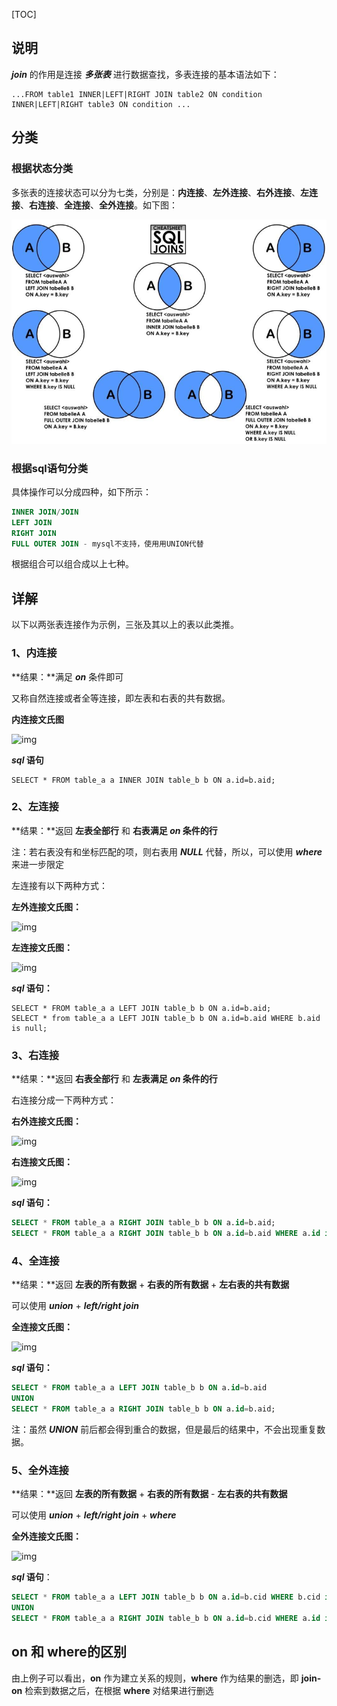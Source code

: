 [TOC]

## 说明

***join*** 的作用是连接 ***多张表*** 进行数据查找，多表连接的基本语法如下：

```mysql
...FROM table1 INNER|LEFT|RIGHT JOIN table2 ON condition INNER|LEFT|RIGHT table3 ON condition ...
```

## 分类

### 根据状态分类

多张表的连接状态可以分为七类，分别是：**内连接**、**左外连接**、**右外连接**、**左连接**、**右连接**、**全连接**、**全外连接**。如下图：

![1550561083857](1550561083857.png)

### 根据sql语句分类

具体操作可以分成四种，如下所示：

```sql
INNER JOIN/JOIN
LEFT JOIN
RIGHT JOIN
FULL OUTER JOIN - mysql不支持，使用用UNION代替
```

根据组合可以组合成以上七种。

## 详解

以下以两张表连接作为示例，三张及其以上的表以此类推。

### 1、内连接

**结果：**满足 ***on*** 条件即可

又称自然连接或者全等连接，即左表和右表的共有数据。

**内连接文氏图**

![img](https://user-gold-cdn.xitu.io/2017/3/27/cec6d1f724d3926c51137d63cf2f72a9.png)

***sql* 语句**

```mysql
SELECT * FROM table_a a INNER JOIN table_b b ON a.id=b.aid;
```

### 2、左连接

**结果：**返回 **左表全部行** 和 **右表满足 *on* 条件的行**

注：若右表没有和坐标匹配的项，则右表用 ***NULL*** 代替，所以，可以使用 ***where*** 来进一步限定

左连接有以下两种方式：

**左外连接文氏图：**

![img](https://user-gold-cdn.xitu.io/2017/3/27/32a64e13091f9116877b401604b395d3.png)

**左连接文氏图：**

![img](https://user-gold-cdn.xitu.io/2017/3/27/d5c24aae736b56f93c158601c094fb3c.png)

***sql* 语句：**

```mysql
SELECT * FROM table_a a LEFT JOIN table_b b ON a.id=b.aid;
SELECT * from table_a a LEFT JOIN table_b b ON a.id=b.aid WHERE b.aid is null;
```

### 3、右连接

**结果：**返回 **右表全部行** 和 **左表满足 *on* 条件的行**

右连接分成一下两种方式：

**右外连接文氏图：**

![img](https://user-gold-cdn.xitu.io/2017/3/27/2c35ebe39dd5a0a75aeca58ee90c72dd.jpg)

**右连接文氏图：**

![img](https://user-gold-cdn.xitu.io/2017/3/27/bd3266926cf47a7f995a2ac820f4d2ba.jpg)

***sql* 语句：**

```sql
SELECT * FROM table_a a RIGHT JOIN table_b b ON a.id=b.aid;
SELECT * FROM table_a a RIGHT JOIN table_b b ON a.id=b.aid WHERE a.id is null;
```

### 4、全连接

**结果：**返回 **左表的所有数据** + **右表的所有数据** + **左右表的共有数据**

可以使用 ***union*** + ***left/right join*** 

**全连接文氏图：**

![img](https://user-gold-cdn.xitu.io/2017/3/27/6feae9e73a5deddd5a5eb304d4098f0a.png)

***sql* 语句：**

```sql
SELECT * FROM table_a a LEFT JOIN table_b b ON a.id=b.aid
UNION
SELECT * FROM table_a a RIGHT JOIN table_b b ON a.id=b.aid;
```

注：虽然 ***UNION*** 前后都会得到重合的数据，但是最后的结果中，不会出现重复数据。

### 5、全外连接

**结果：**返回 **左表的所有数据** + **右表的所有数据** - **左右表的共有数据**

可以使用 ***union*** + ***left/right join*** + ***where***

**全外连接文氏图：**

![img](https://user-gold-cdn.xitu.io/2017/3/27/dba754e94daa41f1a88c9481eefda1bd.png)

***sql* 语句**：

```sql
SELECT * FROM table_a a LEFT JOIN table_b b ON a.id=b.cid WHERE b.cid is null
UNION 
SELECT * FROM table_a a RIGHT JOIN table_b b ON a.id=b.cid WHERE a.id is null;
```

## on 和 where的区别

由上例子可以看出，**on** 作为建立关系的规则，**where** 作为结果的删选，即 **join-on** 检索到数据之后，在根据 **where** 对结果进行删选